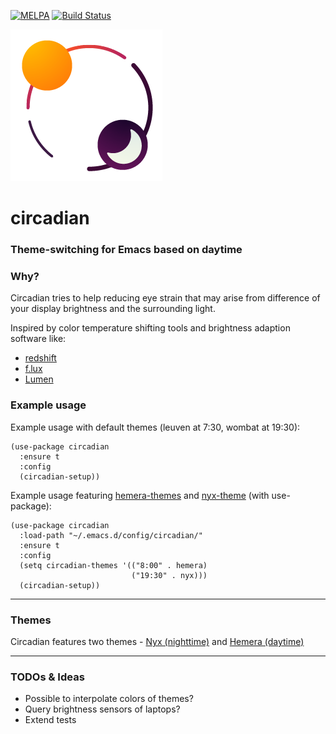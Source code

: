 [![MELPA](https://melpa.org/packages/circadian-badge.svg)](https://melpa.org/#/circadian) [![Build Status](https://travis-ci.org/guidoschmidt/circadian.el.svg?branch=master)](https://travis-ci.org/guidoschmidt/circadian.el)

![Logo Circadian](logo.png)

# circadian
### Theme-switching for Emacs based on daytime

### Why?
Circadian tries to help reducing eye strain that may arise
from difference of your display brightness and the
surrounding light.

Inspired by color temperature shifting tools and brightness
adaption software like:
- [redshift](https://wiki.archlinux.org/index.php/Redshift)
- [f.lux](https://justgetflux.com/news/pages/mac/)
- [Lumen](https://github.com/anishathalye/lumen)

### Example usage
Example usage with default themes (leuven at 7:30, wombat at 19:30):
```elisp
(use-package circadian
  :ensure t
  :config
  (circadian-setup))
```

Example usage featuring [hemera-themes](https://github.com/GuidoSchmidt/emacs-hemera-theme)
and [nyx-theme](https://github.com/GuidoSchmidt/emacs-nyx-theme) (with use-package):

```elisp
(use-package circadian
  :load-path "~/.emacs.d/config/circadian/"
  :ensure t
  :config
  (setq circadian-themes '(("8:00" . hemera)
                           ("19:30" . nyx)))
  (circadian-setup))
```

---

### Themes
Circadian features two themes - [Nyx (nighttime)](https://github.com/GuidoSchmidt/emacs-nyx-theme)
and [Hemera (daytime)](https://github.com/GuidoSchmidt/emacs-hemera-theme)

---

### TODOs & Ideas
- Possible to interpolate colors of themes?
- Query brightness sensors of laptops?
- Extend tests
